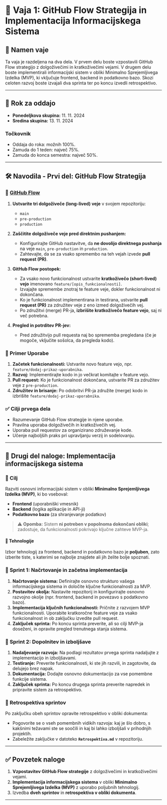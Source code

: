 # 📝 Vaja 1: GitHub Flow Strategija in Implementacija Informacijskega Sistema

## 📑 Namen vaje
Ta vaja je razdeljena na dva dela. V prvem delu boste vzpostavili GitHub Flow strategijo z dolgoživečimi in kratkoživečimi vejami. V drugem delu boste implementirali informacijski sistem v obliki Minimalno Sprejemljivega Izdelka (MVP), ki vključuje frontend, backend in podatkovno bazo. Skozi celoten razvoj boste izvajali dva sprinta ter po koncu izvedli retrospektivo.

---

## 📅 Rok za oddajo

- **Ponedeljkova skupina:** 11. 11. 2024
- **Sredina skupina:** 13. 11. 2024

### Točkovnik
- Oddaja do roka: možnih 100%.
- Zamuda do 1 teden: največ 75%.
- Zamuda do konca semestra: največ 50%.

---

## 🛠️ Navodila - Prvi del: GitHub Flow Strategija

### 📌 [GitHub Flow](https://githubflow.github.io/)

1. **Ustvarite tri dolgoživeče (long-lived) veje** v svojem repozitoriju:
   - `main`
   - `pre-production`
   - `production`

2. **Zaščitite dolgoživeče veje pred direktnim pushanjem:**
   - Konfigurirajte GitHub nastavitve, da **ne dovolijo direktnega pushanja** na veje `main`, `pre-production` in `production`.
   - Zahtevajte, da se za vsako spremembo na teh vejah izvede **pull request (PR)**.

3. **GitHub Flow postopek:**
   - Za vsako novo funkcionalnost ustvarite **kratkoživečo (short-lived) vejo** imenovano `feature/[opis_funkcionalnosti]`.
   - Izvajajte spremembe znotraj te feature veje, dokler funkcionalnost ni dokončana.
   - Ko je funkcionalnost implementirana in testirana, ustvarite **pull request (PR)** za združitev veje z eno izmed dolgoživečih vej.
   - Po združitvi (merge) PR-ja, **izbrišite kratkoživečo feature vejo**, saj ni več potrebna.

4. **Pregled in potrditev PR-jev:**
   - Pred združitvijo pull requesta naj bo sprememba pregledana (če je mogoče, vključite sošolca, da pregleda kodo).

### 🧩 Primer Uporabe

1. **Začetek funkcionalnosti:** Ustvarite novo feature vejo, npr. `feature/dodaj-prikaz-uporabnika`.
2. **Razvoj:** Implementirajte kodo in jo večkrat komitajte v feature vejo.
3. **Pull request:** Ko je funkcionalnost dokončana, ustvarite PR za združitev veje z `pre-production`.
4. **Združitev in brisanje:** Po odobritvi PR-ja združite (merge) kodo in izbrišite `feature/dodaj-prikaz-uporabnika`.

### ✅ Cilji prvega dela

- Razumevanje GitHub Flow strategije in njene uporabe.
- Pravilna uporaba dolgoživečih in kratkoživečih vej.
- Uporaba pull requestov za organizirano združevanje kode.
- Učenje najboljših praks pri upravljanju verzij in sodelovanju.

---

## 🔄 Drugi del naloge: Implementacija informacijskega sistema

### 🎯 Cilj
Razviti osnovni informacijski sistem v obliki **Minimalno Sprejemljivega Izdelka (MVP)**, ki bo vseboval:
- **Frontend** (uporabniški vmesnik)
- **Backend** (logika aplikacije in API-ji)
- **Podatkovno bazo** (za shranjevanje podatkov)

> ⚠️ **Opomba:** Sistem **ni potreben v popolnoma dokončani obliki**; zadostuje, da funkcionalnosti pokrivajo ključne zahteve MVP-ja.

#### 🔧 Tehnologije
Izbor tehnologij za frontend, backend in podatkovno bazo je **poljuben**, zato izberite tiste, s katerimi se najbolje znajdete ali jih želite bolje spoznati.

### 🏃 Sprint 1: Načrtovanje in začetna implementacija
1. **Načrtovanje sistema:** Definirajte osnovno strukturo vašega informacijskega sistema in določite ključne funkcionalnosti za MVP.
2. **Postavitev okolja:** Nastavite repozitorij in konfigurirajte osnovno razvojno okolje (npr. frontend, backend in povezavo s podatkovno bazo).
3. **Implementacija ključnih funkcionalnosti:** Pričnite z razvojem MVP funkcionalnosti. Uporabite kratkoročne feature veje za vsako funkcionalnost in ob zaključku izvedite pull request.
4. **Zaključek sprinta:** Po koncu sprinta preverite, ali so cilji MVP-ja doseženi, in opravite pregled trenutnega stanja sistema.

### 🏃 Sprint 2: Dopolnitev in izboljšave
1. **Nadaljevanje razvoja:** Na podlagi rezultatov prvega sprinta nadaljujte z implementacijo in izboljšavami.
2. **Testiranje:** Preverite funkcionalnosti, ki ste jih razvili, in zagotovite, da delujejo brez napak.
3. **Dokumentacija:** Dodajte osnovno dokumentacijo za vse pomembne funkcije sistema.
4. **Zaključek sprinta:** Po koncu drugega sprinta preverite napredek in pripravite sistem za retrospektivo.

### 🔄 Retrospektiva sprintov
Po zaključku obeh sprintov opravite retrospektivo v obliki dokumenta:
- Pogovorite se o vseh pomembnih vidikih razvoja: kaj je šlo dobro, s kakšnimi težavami ste se soočili in kaj bi lahko izboljšali v prihodnjih projektih.
- Zabeležite zaključke v datoteko **`Retrospektiva.md`** v repozitoriju.

---

## ✅ Povzetek naloge

1. **Vzpostavitev GitHub Flow strategije** z dolgoživečimi in kratkoživečimi vejami.
2. **Implementacija informacijskega sistema** v obliki **Minimalno Sprejemljivega Izdelka (MVP)** z uporabo poljubnih tehnologij.
3. Izvedba **dveh sprintov** in **retrospektiva v obliki dokumenta**.

---
